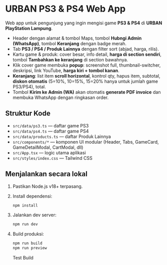 # URBAN PS3 & PS4 Web App

Web app untuk pengunjung yang ingin mengisi game **PS3 & PS4** di **URBAN PlayStation Lampung**.
- Header dengan alamat & tombol Maps, tombol **Hubngi Admin (WhatsApp)**, tombol **Keranjang** dengan badge merah.
- Tab **PS3 / PS4 / Produk Lainnya** dengan filter sort (abjad, harga, rilis).
- Kartu game & produk: cover besar, info detail, **harga di section sendiri**, tombol **Tambahkan ke keranjang** di section bawahnya.
- Klik cover game membuka **popup**: screenshot full, thumbnail-switcher, deskripsi, link YouTube, **harga kiri + tombol kanan**.
- **Keranjang**: list item **scroll horizontal**, kontrol qty, hapus item, subtotal, **diskon otomatis** (5=10%, 10=15%, 15=20% hanya untuk jumlah game PS3/PS4), total.
- Tombol **Kirim ke Admin (WA)** akan otomatis **generate PDF invoice** dan membuka WhatsApp dengan ringkasan order.

## Struktur Kode
- `src/data/ps3.ts` — daftar game PS3
- `src/data/ps4.ts` — daftar game PS4
- `src/data/products.ts` — daftar Produk Lainnya
- `src/components/*` — komponen UI modular (Header, Tabs, GameCard, GameDetailModal, CartModal, dll)
- `src/App.tsx` — logic utama aplikasi
- `src/styles/index.css` — Tailwind CSS

## Menjalankan secara lokal
1. Pastikan Node.js v18+ terpasang.
2. Install dependensi:
   ```bash
   npm install
   ```
3. Jalankan dev server:
   ```bash
   npm run dev
   ```
4. Build produksi:
   ```bash
   npm run build
   npm run preview
   ```

   Test Build
